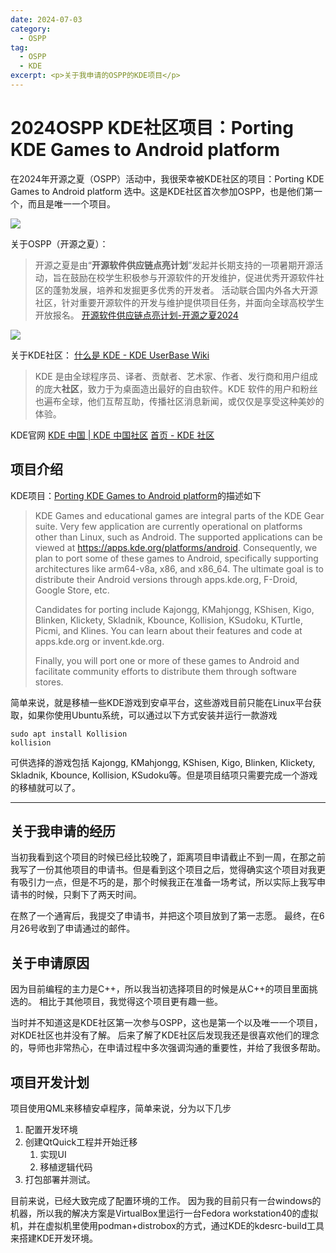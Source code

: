```yaml
---
date: 2024-07-03
category:
  - OSPP
tag:
  - OSPP
  - KDE
excerpt: <p>关于我申请的OSPP的KDE项目</p>
---
```

# 2024OSPP KDE社区项目：Porting KDE Games to Android platform

在2024年开源之夏（OSPP）活动中，我很荣幸被KDE社区的项目：Porting KDE Games to Android platform 选中。这是KDE社区首次参加OSPP，也是他们第一个，而且是唯一一个项目。

<img src="https://i1.hdslb.com/bfs/article/035f0f7b50173a3b3736421e80ce94bc2010658923.png@1192w.avif">
		  
关于OSPP（开源之夏）：

>开源之夏是由“**开源软件供应链点亮计划**”发起并长期支持的一项暑期开源活动，旨在鼓励在校学生积极参与开源软件的开发维护，促进优秀开源软件社区的蓬勃发展，培养和发掘更多优秀的开发者。 活动联合国内外各大开源社区，针对重要开源软件的开发与维护提供项目任务，并面向全球高校学生开放报名。
[开源软件供应链点亮计划-开源之夏2024](https://summer-ospp.ac.cn/?lang=en)


<img src="https://upload.wikimedia.org/wikipedia/commons/thumb/8/8d/KDE_logo.svg/330px-KDE_logo.svg.png">

关于KDE社区：
[什么是 KDE - KDE UserBase Wiki](https://userbase.kde.org/What_is_KDE/zh-cn)
> KDE 是由全球程序员、译者、贡献者、艺术家、作者、发行商和用户组成的庞大**社区**，致力于为桌面造出最好的自由软件。KDE 软件的用户和粉丝也遍布全球，他们互帮互助，传播社区消息新闻，或仅仅是享受这种美妙的体验。

KDE官网
[KDE 中国 | KDE 中国社区](https://kde-china.org/)
[首页 - KDE 社区](https://kde.org/zh-cn/)



## 项目介绍

KDE项目：[Porting KDE Games to Android platform](https://summer-ospp.ac.cn/org/prodetail/24b5c0531?list=org&navpage=org)的描述如下

>  KDE Games and educational games are integral parts of the KDE Gear suite. Very few application are currently operational on platforms other than Linux, such as Android. The supported applications can be viewed at https://apps.kde.org/platforms/android. Consequently, we plan to port some of these games to Android, specifically supporting architectures like arm64-v8a, x86, and x86_64. The ultimate goal is to distribute their Android versions through apps.kde.org, F-Droid, Google Store, etc.  
>  
>  Candidates for porting include Kajongg, KMahjongg, KShisen, Kigo, Blinken, Klickety, Skladnik, Kbounce, Kollision, KSudoku, KTurtle, Picmi, and Klines. You can learn about their features and code at apps.kde.org or invent.kde.org.  
>  
>  Finally, you will port one or more of these games to Android and facilitate community efforts to distribute them through software stores.

简单来说，就是移植一些KDE游戏到安卓平台，这些游戏目前只能在Linux平台获取，如果你使用Ubuntu系统，可以通过以下方式安装并运行一款游戏

```shell
sudo apt install Kollision
kollision
```

可供选择的游戏包括
Kajongg, KMahjongg, KShisen, Kigo, Blinken, Klickety, Skladnik, Kbounce, Kollision, KSudoku等。但是项目结项只需要完成一个游戏的移植就可以了。

---

## 关于我申请的经历

当初我看到这个项目的时候已经比较晚了，距离项目申请截止不到一周，在那之前我写了一份其他项目的申请书。但是看到这个项目之后，觉得确实这个项目对我更有吸引力一点，但是不巧的是，那个时候我正在准备一场考试，所以实际上我写申请书的时候，只剩下了两天时间。

在熬了一个通宵后，我提交了申请书，并把这个项目放到了第一志愿。
最终，在6月26号收到了申请通过的邮件。

## 关于申请原因

因为目前编程的主力是C++，所以我当初选择项目的时候是从C++的项目里面挑选的。
相比于其他项目，我觉得这个项目更有趣一些。

当时并不知道这是KDE社区第一次参与OSPP，这也是第一个以及唯一一个项目，对KDE社区也并没有了解。
后来了解了KDE社区后发现我还是很喜欢他们的理念的，导师也非常热心，在申请过程中多次强调沟通的重要性，并给了我很多帮助。

## 项目开发计划

项目使用QML来移植安卓程序，简单来说，分为以下几步

1. 配置开发环境
2. 创建QtQuick工程并开始迁移
	1. 实现UI
	2. 移植逻辑代码
3. 打包部署并测试。


目前来说，已经大致完成了配置环境的工作。
因为我的目前只有一台windows的机器，所以我的解决方案是VirtualBox里运行一台Fedora workstation40的虚拟机，并在虚拟机里使用podman+distrobox的方式，通过KDE的kdesrc-build工具来搭建KDE开发环境。




